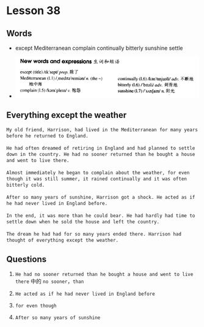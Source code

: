 # Lesson 38

## Words

- except Mediterranean complain continually bitterly sunshine settle

- ![Words](../../../Images/Part2/04/words-38.png)

## Everything except the weather

```
My old friend, Harrison, had lived in the Mediterranean for many years before he returned to England.

He had often dreamed of retiring in England and had planned to settle down in the country. He had no sooner returned than he bought a house and went to live there.

Almost immediately he began to complain about the weather, for even though it was still summer, it rained continually and it was often bitterly cold.

After so many years of sunshine, Harrison got a shock. He acted as if he had never lived in England before.

In the end, it was more than he could bear. He had hardly had time to settle down when he sold the house and left the country.

The dream he had had for so many years ended there. Harrison had thought of everything except the weather.
```

## Questions

1. `He had no sooner returned than he bought a house and went to live there` 中的 `no sooner`，`than`

2. `He acted as if he had never lived in England before`

3. `for even though`

4. `After so many years of sunshine`
